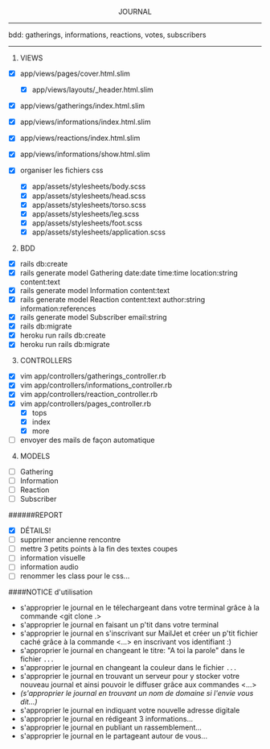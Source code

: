 <p align="center">JOURNAL</p>

-------------------
bdd: gatherings, informations, reactions, votes, subscribers

------------------
1. VIEWS
- [x] app/views/pages/cover.html.slim
  - [x] app/views/layouts/\_header.html.slim
- [x] app/views/gatherings/index.html.slim
- [x] app/views/informations/index.html.slim
- [x] app/views/reactions/index.html.slim
- [x] app/views/informations/show.html.slim

- [x] organiser les fichiers css
  - [x] app/assets/stylesheets/body.scss
  - [x] app/assets/stylesheets/head.scss
  - [x] app/assets/stylesheets/torso.scss
  - [x] app/assets/stylesheets/leg.scss
  - [x] app/assets/stylesheets/foot.scss
  - [x] app/assets/stylesheets/application.scss

2. BDD
- [x] rails db:create
- [x] rails generate model Gathering date:date time:time location:string content:text
- [x] rails generate model Information content:text
- [x] rails generate model Reaction content:text author:string information:references
- [x] rails generate model Subscriber email:string
- [x] rails db:migrate
- [x] heroku run rails db:create
- [x] heroku run rails db:migrate

3. CONTROLLERS
- [x] vim app/controllers/gatherings_controller.rb
- [x] vim app/controllers/informations_controller.rb
- [x] vim app/controllers/reaction_controller.rb
- [x] vim app/controllers/pages_controller.rb
  - [x] tops
  - [x] index
  - [x] more

- [ ] envoyer des mails de façon automatique

4. MODELS
- [ ] Gathering
- [ ] Information
- [ ] Reaction
- [ ] Subscriber

######REPORT
- [x] DÉTAILS!
- [ ] supprimer ancienne rencontre
- [ ] mettre 3 petits points à la fin des textes coupes
- [ ] information visuelle
- [ ] information audio
- [ ] renommer les class pour le css...

####NOTICE d'utilisation
* s'approprier le journal en le télechargeant dans votre terminal grâce à la commande <git clone .>
* s'approprier le journal en faisant un p'tit <bundle> dans votre terminal
* s'approprier le journal en s'inscrivant sur MailJet et créer un p'tit fichier caché grâce à la commande <...> en inscrivant vos identifiant    :)
* s'approprier le journal en changeant le titre: "A toi la parole" dans le fichier `...`
* s'approprier le journal en changeant la couleur dans le fichier `...`
* s'approprier le journal en trouvant un serveur pour y stocker votre nouveau journal et ainsi pouvoir le diffuser grâce aux commandes <...>
* *(s'approprier le journal en trouvant un nom de domaine si l'envie vous dit...)*
* s'approprier le journal en indiquant votre nouvelle adresse digitale
* s'approprier le journal en rédigeant 3 informations...
* s'approprier le journal en publiant un rassemblement...
* s'approprier le journal en le partageant autour de vous...

